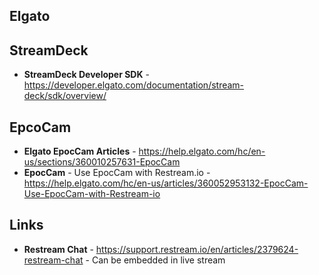 ## Elgato


## StreamDeck
- **StreamDeck Developer SDK** - https://developer.elgato.com/documentation/stream-deck/sdk/overview/

## EpcoCam
- **Elgato EpocCam Articles** - https://help.elgato.com/hc/en-us/sections/360010257631-EpocCam
- **EpocCam** - Use EpocCam with Restream.io - https://help.elgato.com/hc/en-us/articles/360052953132-EpocCam-Use-EpocCam-with-Restream-io

## Links
- **Restream Chat** - https://support.restream.io/en/articles/2379624-restream-chat - Can be embedded in live stream